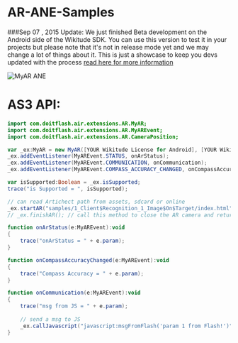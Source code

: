 # AR-ANE-Samples

###Sep 07 , 2015 Update: We just finished Beta development on the Android side of the Wikitude SDK. You can use this version to test it in your projects but please note that it's not in release mode yet and we may change a lot of things about it. This is just a showcase to keep you devs updated with the process [read here for more information](http://myappsnippet.com/ar-sdk-ane-poll/)

![MyAR ANE](http://myappsnippet.com/wp-content/uploads/2014/12/augmented-reality-adobe-air-extension_preview.jpg)

# AS3 API:
```actionscript
import com.doitflash.air.extensions.AR.MyAR;
import com.doitflash.air.extensions.AR.MyAREvent;
import com.doitflash.air.extensions.AR.CameraPosition;

var _ex:MyAR = new MyAR([YOUR Wikitude License for Android], [YOUR Wikitude License for iOS], true);
_ex.addEventListener(MyAREvent.STATUS, onArStatus);
_ex.addEventListener(MyAREvent.COMMUNICATION, onCommunication);
_ex.addEventListener(MyAREvent.COMPASS_ACCURACY_CHANGED, onCompassAccuracyChanged);

var isSupported:Boolean = _ex.isSupported;
trace("is Supported = ", isSupported);

// can read Artichect path from assets, sdcard or online
_ex.startAR("samples/1_Client$Recognition_1_Image$On$Target/index.html", false, true, CameraPosition.DEFAULT, true) // returns false if the file is not found
// _ex.finishAR(); // call this method to close the AR camera and return back to flash

function onArStatus(e:MyAREvent):void
{
	trace("onArStatus = " + e.param);
}

function onCompassAccuracyChanged(e:MyAREvent):void
{
	trace("Compass Accuracy = " + e.param);
}

function onCommunication(e:MyAREvent):void
{
	trace("msg from JS = " + e.param);
	
	// send a msg to JS
	_ex.callJavascript("javascript:msgFromFlash('param 1 from Flash!')");
}
```